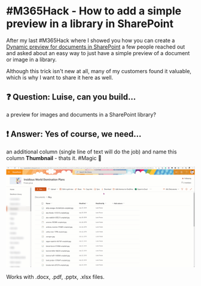 # #M365Hack - How to add a simple preview in a library in SharePoint

After my last #M365Hack where I showed you how you can create a [Dynamic preview for documents in SharePoint](https://m365princess.com/create-a-dynamic-preview-for-documents-in-sharepoint/) a few people reached out and asked about an easy way to just have a simple preview of a document or image in a library. 

Although this trick isn't new at all, many of my customers found it valuable, which is why I want to share it here as well. 

## ❓ Question: Luise, can you build...

a preview for images and documents in a SharePoint library?

## ❗ Answer: Yes of course, we need...

an additional column (single line of text will do the job) and name this column **Thumbnail** - thats it. #Magic 🔮

![How to add a Thumnbail column to a library](https://github.com/LuiseFreese/blog/blob/main/media/Thumbnail.gif)

Works with .docx, .pdf, .pptx, .xlsx files.
